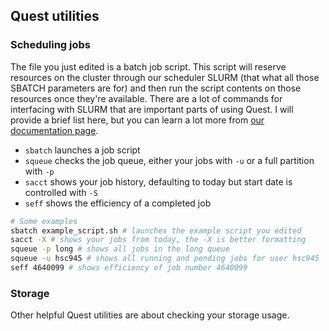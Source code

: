 ## Quest utilities

### Scheduling jobs

The file you just edited is a batch job script. This script will reserve resources on the 
cluster through our scheduler SLURM (that what all those SBATCH parameters are for) and 
then run the script contents on those resources once they're available. There are a lot 
of commands for interfacing with SLURM that are important parts of using Quest. I will 
provide a brief list here, but you can learn a lot more from [our documentation page](https://services.northwestern.edu/TDClient/30/Portal/KB/ArticleDet?ID=1964).

- `sbatch` launches a job script
- `squeue` checks the job queue, either your jobs with `-u` or a full partition with `-p`
- `sacct` shows your job history, defaulting to today but start date is controlled with `-S`
- `seff` shows the efficiency of a completed job

```bash
# Some examples
sbatch example_script.sh # launches the example script you edited
sacct -X # shows your jobs from today, the -X is better formatting
squeue -p long # shows all jobs in the long queue
squeue -u hsc945 # shows all running and pending jobs for user hsc945
seff 4640099 # shows efficiency of job number 4640099
```

### Storage

Other helpful Quest utilities are about checking your storage usage. 